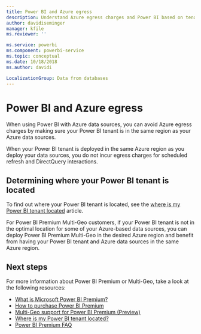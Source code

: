 ```yaml
---
title: Power BI and Azure egress
description: Understand Azure egress charges and Power BI based on tenant location and Power BI Premium
author: davidiseminger
manager: kfile
ms.reviewer: ''

ms.service: powerbi
ms.component: powerbi-service
ms.topic: conceptual
ms.date: 10/18/2018
ms.author: davidi

LocalizationGroup: Data from databases
---
```

# Power BI and Azure egress

When using Power BI with Azure data sources, you can avoid Azure egress charges by making sure your Power BI tenant is in the same region as your Azure data sources.

When your Power BI tenant is deployed in the same Azure region as you deploy your data sources, you do not incur egress charges for scheduled refresh and DirectQuery interactions. 

## Determining where your Power BI tenant is located

To find out where your Power BI tenant is located, see the [where is my Power BI tenant located](service-admin-where-is-my-tenant-located.md) article.

For Power BI Premium Multi-Geo customers, if your Power BI tenant is not in the optimal location for some of your Azure-based data sources, you can deploy Power BI Premium Multi-Geo in the desired Azure region and benefit from having your Power BI tenant and Azure data sources in the same Azure region.

## Next steps

For more information about Power BI Premium or Multi-Geo, take a look at the following resources:

* [What is Microsoft Power BI Premium?](service-premium.md)
* [How to purchase Power BI Premium](service-admin-premium-purchase.md)
* [Multi-Geo support for Power BI Premium (Preview)](service-admin-premium-multi-geo.md)
* [Where is my Power BI tenant located?](service-admin-where-is-my-tenant-located.md)
* [Power BI Premium FAQ](service-premium-faq.md)


